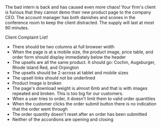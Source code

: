 The bad intern is back and has caused even more chaos! Your firm's client is furious that they cannot demo their new product page to the company CEO. The account manager has both danishes and scones in the conference room to keep the client distracted. The supply will last at most 90 minutes.

Client Complaint List!

<!-- * The header should have a black background, tan links, etc. -->
<!-- * The logo is huge! It shouldn't be more than 70px -->
<!-- * The typography on the introduction looks off - why is the text sans serif? -->
<!-- * The history title is HUGE -->
<!-- * The pricing table layout is screwy -->
<!-- * The pricing table should have centered text -->
<!-- * The form and notice layout is horribly screwy -->
<!-- * The CTA text should be white -->
* There should be two columns at full browser width
* When the page is at a mobile size, the product image, price table, and order form should display immediately below the header
* The upsells are all the same product. It should go: Cochin, Augsburger, Rhode Island Red, and Orpington
* The upsells should be 2-across at tablet and mobile sizes
* The upsell links should not be underlined
* Product Image is broken
* The page's download weight is almost 6mb and that is with images repeated and broken. This is too big for our customers.
* When a user tries to order, it doesn't limit them to valid order quantities
* When the customer clicks the order submit button there is no indication that the order went through
* The order quantity doesn't reset after an order has been submitted
* Neither of the accordions are opening and closing



